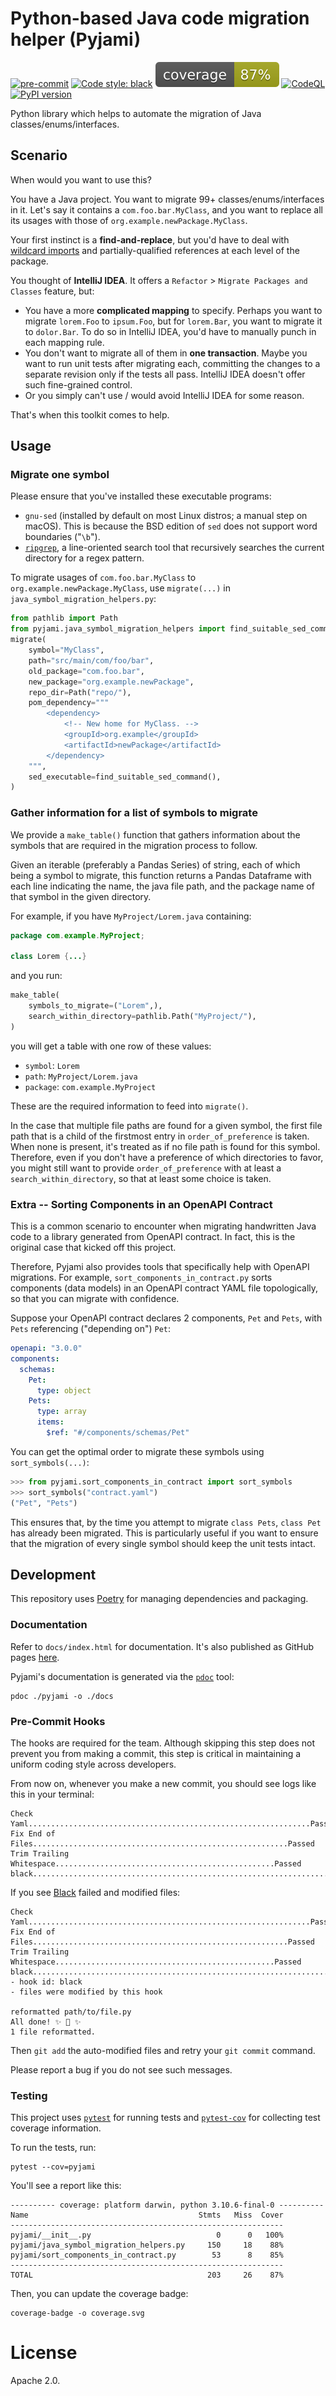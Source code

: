 # **Py**thon-based **Ja**va code **mi**gration helper (Pyjami)
[![pre-commit](https://img.shields.io/badge/pre--commit-enabled-brightgreen?logo=pre-commit&logoColor=white)](https://github.com/pre-commit/pre-commit)
[![Code style: black](https://img.shields.io/badge/code%20style-black-000000.svg)](https://github.com/psf/black)
[![Code Coverage](coverage.svg)](https://github.com/dbrgn/coverage-badge)
[![CodeQL](https://github.com/ebay/pyjami/workflows/CodeQL/badge.svg)](https://github.com/ebay/pyjami/actions?query=workflow%3ACodeQL)
[![PyPI version](https://badge.fury.io/py/pyjami.svg)](https://badge.fury.io/py/pyjami)

Python library which helps to automate the migration of Java classes/enums/interfaces.

## Scenario

When would you want to use this?

You have a Java project. You want to migrate 99+ classes/enums/interfaces in it. Let's say it contains a `com.foo.bar.MyClass`, and you want to replace all its usages with those of `org.example.newPackage.MyClass`.

Your first instinct is a **find-and-replace**, but you'd have to deal with [wildcard imports](https://www.baeldung.com/java-wildcard-imports) and partially-qualified references at each level of the package.

You thought of **IntelliJ IDEA**. It offers a `Refactor` > `Migrate Packages and Classes` feature, but:
* You have a more **complicated mapping** to specify. Perhaps you want to migrate `lorem.Foo` to `ipsum.Foo`, but for `lorem.Bar`, you want to migrate it to `dolor.Bar`. To do so in IntelliJ IDEA, you'd have to manually punch in each mapping rule.
* You don't want to migrate all of them in **one transaction**. Maybe you want to run unit tests after migrating each, committing the changes to a separate revision only if the tests all pass. IntelliJ IDEA doesn't offer such fine-grained control.
* Or you simply can't use / would avoid IntelliJ IDEA for some reason.

That's when this toolkit comes to help.

## Usage

### Migrate one symbol
Please ensure that you've installed these executable programs:

* `gnu-sed` (installed by default on most Linux distros; a manual step on macOS). This is because the BSD edition of `sed` does not support word boundaries ("`\b`").
* [`ripgrep`](https://github.com/BurntSushi/ripgrep), a line-oriented search tool that recursively searches the current directory for a regex pattern.

To migrate usages of `com.foo.bar.MyClass` to `org.example.newPackage.MyClass`, use `migrate(...)` in `java_symbol_migration_helpers.py`:

```python
from pathlib import Path
from pyjami.java_symbol_migration_helpers import find_suitable_sed_command, migrate
migrate(
    symbol="MyClass",
    path="src/main/com/foo/bar",
    old_package="com.foo.bar",
    new_package="org.example.newPackage",
    repo_dir=Path("repo/"),
    pom_dependency="""
        <dependency>
            <!-- New home for MyClass. -->
            <groupId>org.example</groupId>
            <artifactId>newPackage</artifactId>
        </dependency>
    """,
    sed_executable=find_suitable_sed_command(),
)
```

### Gather information for a list of symbols to migrate

We provide a `make_table()` function that gathers information about the symbols that are required in the migration process to follow.

Given an iterable (preferably a Pandas Series) of string, each of which being a symbol to migrate, this function returns a Pandas Dataframe with each line indicating the name, the java file path, and the package name of that symbol in the given directory.

For example, if you have `MyProject/Lorem.java` containing:

```java
package com.example.MyProject;

class Lorem {...}
```

and you run:

```python
make_table(
    symbols_to_migrate=("Lorem",),
    search_within_directory=pathlib.Path("MyProject/"),
)
```

you will get a table with one row of these values:

- `symbol`: `Lorem`
- `path`: `MyProject/Lorem.java`
- `package`: `com.example.MyProject`

These are the required information to feed into `migrate()`.

In the case that multiple file paths are found for a given symbol, the first file path that is a child of the firstmost entry in `order_of_preference` is taken. When none is present, it's treated as if no file path is found for this symbol. Therefore, even if you don't have a preference of which directories to favor, you might still want to provide `order_of_preference` with at least a `search_within_directory`, so that at least some choice is taken.

### Extra -- Sorting Components in an OpenAPI Contract

This is a common scenario to encounter when migrating handwritten Java code to a library generated from OpenAPI contract. In fact, this is the original case that kicked off this project.

Therefore, Pyjami also provides tools that specifically help with OpenAPI migrations. For example, `sort_components_in_contract.py` sorts components (data models) in an OpenAPI contract YAML file topologically, so that you can migrate with confidence.

Suppose your OpenAPI contract declares 2 components, `Pet` and `Pets`, with `Pets` referencing ("depending on") `Pet`:
```yaml
openapi: "3.0.0"
components:
  schemas:
    Pet:
      type: object
    Pets:
      type: array
      items:
        $ref: "#/components/schemas/Pet"
```

You can get the optimal order to migrate these symbols using `sort_symbols(...)`:

```python
>>> from pyjami.sort_components_in_contract import sort_symbols
>>> sort_symbols("contract.yaml")
("Pet", "Pets")
```

This ensures that, by the time you attempt to migrate `class Pets`, `class Pet` has already been migrated. This is particularly useful if you want to ensure that the migration of every single symbol should keep the unit tests intact.

## Development

This repository uses [Poetry](https://python-poetry.org/) for managing dependencies and packaging.

### Documentation

Refer to `docs/index.html` for documentation. It's also published as GitHub pages [here](https://opensource.ebay.com/pyjami/pyjami/java_symbol_migration_helpers.html).

Pyjami's documentation is generated via the [`pdoc`](https://pdoc.dev/docs/pdoc.html) tool:

```shell
pdoc ./pyjami -o ./docs
```

### Pre-Commit Hooks

The hooks are required for the team. Although skipping this step does not prevent you from making a commit, this step is critical in maintaining a uniform coding style across developers.

From now on, whenever you make a new commit, you should see logs like this in your terminal:

```
Check Yaml...............................................................Passed
Fix End of Files.........................................................Passed
Trim Trailing Whitespace.................................................Passed
black....................................................................Passed
```

If you see [Black](https://github.com/psf/black) failed and modified files:

```
Check Yaml...............................................................Passed
Fix End of Files.........................................................Passed
Trim Trailing Whitespace.................................................Passed
black....................................................................Failed
- hook id: black
- files were modified by this hook

reformatted path/to/file.py
All done! ✨ 🍰 ✨
1 file reformatted.
```

Then `git add` the auto-modified files and retry your `git commit` command.

Please report a bug if you do not see such messages.

### Testing

This project uses [`pytest`](https://docs.pytest.org/) for running tests and [`pytest-cov`](https://pytest-cov.readthedocs.io/en/latest/) for collecting test coverage information.

To run the tests, run:

```shell
pytest --cov=pyjami
```

You'll see a report like this:

```
---------- coverage: platform darwin, python 3.10.6-final-0 ----------
Name                                      Stmts   Miss  Cover
-------------------------------------------------------------
pyjami/__init__.py                            0      0   100%
pyjami/java_symbol_migration_helpers.py     150     18    88%
pyjami/sort_components_in_contract.py        53      8    85%
-------------------------------------------------------------
TOTAL                                       203     26    87%
```

Then, you can update the coverage badge:

```shell
coverage-badge -o coverage.svg
```

# License

Apache 2.0.
